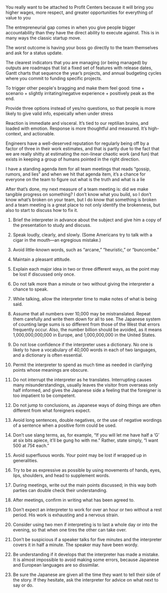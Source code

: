 You really want to be attached to Profit Centers because it will bring you higher wages, more respect, and greater opportunities for everything of value to you

The entrepreneurial gap comes in when you give people bigger accountability than they have the direct ability to execute against. This is in many ways the classic startup move.

The worst outcome is having your boss go directly to the team themselves and ask for a status update.

The clearest indicators that you are managing (or being managed) by outputs are roadmaps that list a fixed set of features with release dates, Gantt charts that sequence the year’s projects, and annual budgeting cycles where you commit to funding specific projects.

 To trigger other people's bragging and make them feel good: time + scenario + slightly irritating/negative experience + positively peak as the end.

Provide three options instead of yes/no questions, so that people is more likely to give valid info, espeically when under stress

Reaction is immediate and visceral. It’s tied to our reptilian brains, and loaded with emotion. Response is more thoughtful and measured. It’s high-context, and actionable.

Engineers have a well-deserved reputation for regularly being off by a factor of three in their work estimates, and that is partly due to the fact that we are really shitty at estimating the non-linear chaotic work (and fun) that exists in keeping a group of humans pointed in the right direction.

I have a standing agenda item for all team meetings that reads “gossip, rumors, and lies” and when we hit that agenda item, it’s a chance for everyone on the team to figure out what is the truth and what is a lie

After that’s done, my next measure of a team meeting is: did we make tangible progress on something? I don’t know what you build, so I don’t know what’s broken on your team, but I do know that something is broken and a team meeting is a great place to not only identify the brokenness, but also to start to discuss how to fix it.

1. Brief the interpreter in advance about the subject and give him a copy of the presentation to study and discuss.

2. Speak loudly, clearly, and slowly. (Some Americans try to talk with a cigar in the mouth—an egregious mistake.)

3. Avoid little-known words, such as “arcane,” “heuristic,” or “buncombe.”

4. Maintain a pleasant attitude.

5. Explain each major idea in two or three different ways, as the point may be lost if discussed only once.
6. Do not talk more than a minute or two without giving the interpreter a chance to speak.

7. While talking, allow the interpreter time to make notes of what is being said.

8. Assume that all numbers over 10,000 may be mistranslated. Repeat them carefully and write them down for all to see. The Japanese system of counting large sums is so different from those of the West that errors frequently occur. Also, the number billion should be avoided, as it means 1,000,000,000,000 in Europe, and 1,000,000,000 in the United States.

9. Do not lose confidence if the interpreter uses a dictionary. No one is likely to have a vocabulary of 40,000 words in each of two languages, and a dictionary is often essential.

10. Permit the interpreter to spend as much time as needed in clarifying points whose meanings are obscure.

11. Do not interrupt the interpreter as he translates. Interrupting causes many misunderstandings, usually leaves the visitor from overseas only half informed, and gives the Japanese side a feeling that the foreigner is too impatient to be competent.

12. Do not jump to conclusions, as Japanese ways of doing things are often different from what foreigners expect.

13. Avoid long sentences, double negatives, or the use of negative wordings of a sentence when a positive form could be used.
14. Don’t use slang terms, as, for example, “If you will let me have half a ‘G’ at six bits apiece, it’ll be gung ho with me.” Rather, state simply, “I want 500 at 75¢ each.”

15. Avoid superfluous words. Your point may be lost if wrapped up in generalities.

16. Try to be as expressive as possible by using movements of hands, eyes, lips, shoulders, and head to supplement words.

17. During meetings, write out the main points discussed; in this way both parties can double check their understanding.

18. After meetings, confirm in writing what has been agreed to.

19. Don’t expect an interpreter to work for over an hour or two without a rest period. His work is exhausting and a nervous strain.

20. Consider using two men if interpreting is to last a whole day or into the evening, so that when one tires the other can take over.

21. Don’t be suspicious if a speaker talks for five minutes and the interpreter covers it in half a minute. The speaker may have been wordy.
22. Be understanding if it develops that the interpreter has made a mistake. It is almost impossible to avoid making some errors, because Japanese and European languages are so dissimilar.

23. Be sure the Japanese are given all the time they want to tell their side of the story. If they hesitate, ask the interpreter for advice on what next to say or do.
